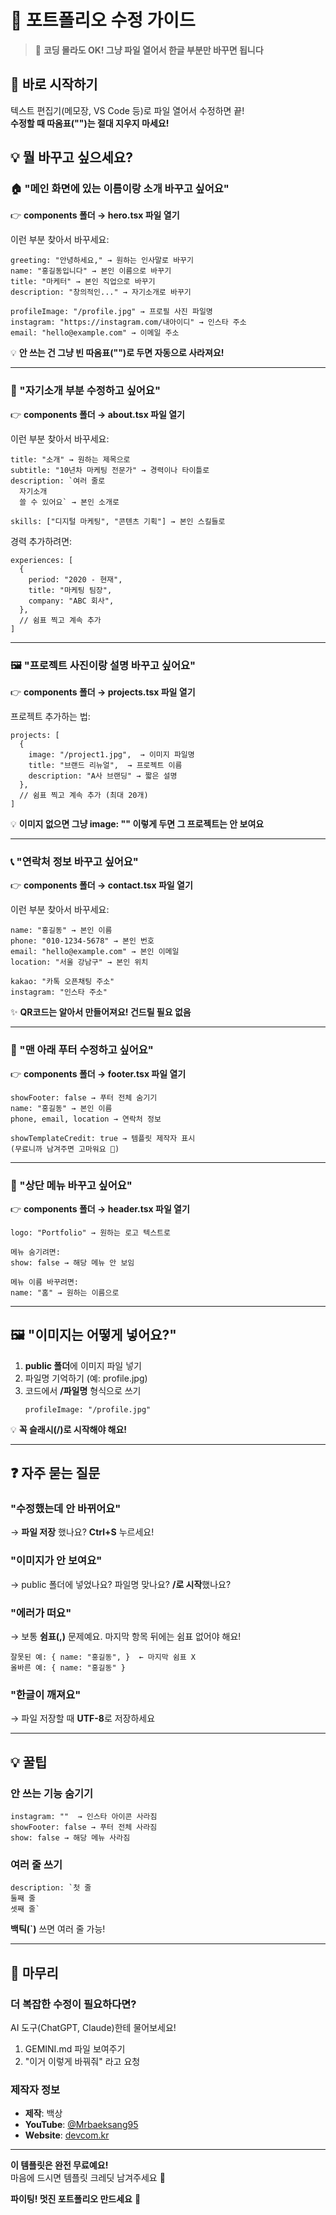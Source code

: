 # 📖 포트폴리오 수정 가이드

> 🎯 **코딩 몰라도 OK! 그냥 파일 열어서 한글 부분만 바꾸면 됩니다**

## 🏃 바로 시작하기

텍스트 편집기(메모장, VS Code 등)로 파일 열어서 수정하면 끝!  
**수정할 때 따옴표("")는 절대 지우지 마세요!**

## 💡 뭘 바꾸고 싶으세요?

### 🏠 "메인 화면에 있는 이름이랑 소개 바꾸고 싶어요"
👉 **components 폴더 → hero.tsx 파일 열기**

이런 부분 찾아서 바꾸세요:
```
greeting: "안녕하세요," → 원하는 인사말로 바꾸기
name: "홍길동입니다" → 본인 이름으로 바꾸기  
title: "마케터" → 본인 직업으로 바꾸기
description: "창의적인..." → 자기소개로 바꾸기

profileImage: "/profile.jpg" → 프로필 사진 파일명
instagram: "https://instagram.com/내아이디" → 인스타 주소
email: "hello@example.com" → 이메일 주소
```

💡 **안 쓰는 건 그냥 빈 따옴표("")로 두면 자동으로 사라져요!**

---

### 👤 "자기소개 부분 수정하고 싶어요"  
👉 **components 폴더 → about.tsx 파일 열기**

이런 부분 찾아서 바꾸세요:
```
title: "소개" → 원하는 제목으로
subtitle: "10년차 마케팅 전문가" → 경력이나 타이틀로
description: `여러 줄로
  자기소개 
  쓸 수 있어요` → 본인 소개로
  
skills: ["디지털 마케팅", "콘텐츠 기획"] → 본인 스킬들로
```

경력 추가하려면:
```
experiences: [
  {
    period: "2020 - 현재",
    title: "마케팅 팀장", 
    company: "ABC 회사",
  },
  // 쉼표 찍고 계속 추가
]
```

---

### 🖼️ "프로젝트 사진이랑 설명 바꾸고 싶어요"
👉 **components 폴더 → projects.tsx 파일 열기**

프로젝트 추가하는 법:
```
projects: [
  {
    image: "/project1.jpg",  → 이미지 파일명
    title: "브랜드 리뉴얼",  → 프로젝트 이름
    description: "A사 브랜딩" → 짧은 설명
  },
  // 쉼표 찍고 계속 추가 (최대 20개)
]
```

💡 **이미지 없으면 그냥 image: "" 이렇게 두면 그 프로젝트는 안 보여요**

---

### 📞 "연락처 정보 바꾸고 싶어요"
👉 **components 폴더 → contact.tsx 파일 열기**

이런 부분 찾아서 바꾸세요:
```
name: "홍길동" → 본인 이름
phone: "010-1234-5678" → 본인 번호
email: "hello@example.com" → 본인 이메일
location: "서울 강남구" → 본인 위치

kakao: "카톡 오픈채팅 주소"
instagram: "인스타 주소"
```

✨ **QR코드는 알아서 만들어져요! 건드릴 필요 없음**

---

### 🦶 "맨 아래 푸터 수정하고 싶어요"
👉 **components 폴더 → footer.tsx 파일 열기**

```
showFooter: false → 푸터 전체 숨기기
name: "홍길동" → 본인 이름
phone, email, location → 연락처 정보

showTemplateCredit: true → 템플릿 제작자 표시 
(무료니까 남겨주면 고마워요 🙏)
```

---

### 🧭 "상단 메뉴 바꾸고 싶어요"
👉 **components 폴더 → header.tsx 파일 열기**

```
logo: "Portfolio" → 원하는 로고 텍스트로

메뉴 숨기려면:
show: false → 해당 메뉴 안 보임

메뉴 이름 바꾸려면:
name: "홈" → 원하는 이름으로
```

---

## 🖼️ "이미지는 어떻게 넣어요?"

1. **public 폴더**에 이미지 파일 넣기
2. 파일명 기억하기 (예: profile.jpg)
3. 코드에서 **/파일명** 형식으로 쓰기
   ```
   profileImage: "/profile.jpg"
   ```

💡 **꼭 슬래시(/)로 시작해야 해요!**

---

## ❓ 자주 묻는 질문

### "수정했는데 안 바뀌어요"
→ **파일 저장** 했나요? **Ctrl+S** 누르세요!

### "이미지가 안 보여요"  
→ public 폴더에 넣었나요? 파일명 맞나요? **/로 시작**했나요?

### "에러가 떠요"
→ 보통 **쉼표(,)** 문제예요. 마지막 항목 뒤에는 쉼표 없어야 해요!

```
잘못된 예: { name: "홍길동", }  ← 마지막 쉼표 X
올바른 예: { name: "홍길동" }
```

### "한글이 깨져요"
→ 파일 저장할 때 **UTF-8**로 저장하세요

---

## 💡 꿀팁

### 안 쓰는 기능 숨기기
```
instagram: ""  → 인스타 아이콘 사라짐
showFooter: false → 푸터 전체 사라짐
show: false → 해당 메뉴 사라짐
```

### 여러 줄 쓰기
```
description: `첫 줄
둘째 줄
셋째 줄`
```
**백틱(`)** 쓰면 여러 줄 가능!

---

## 🏁 마무리

### 더 복잡한 수정이 필요하다면?
AI 도구(ChatGPT, Claude)한테 물어보세요!
1. GEMINI.md 파일 보여주기
2. "이거 이렇게 바꿔줘" 라고 요청

### 제작자 정보
- **제작**: 백상
- **YouTube**: [@Mrbaeksang95](https://www.youtube.com/@Mrbaeksang95)  
- **Website**: [devcom.kr](https://devcom.kr/)

---

**이 템플릿은 완전 무료예요!**  
마음에 드시면 템플릿 크레딧 남겨주세요 🙏

**파이팅! 멋진 포트폴리오 만드세요** 🚀